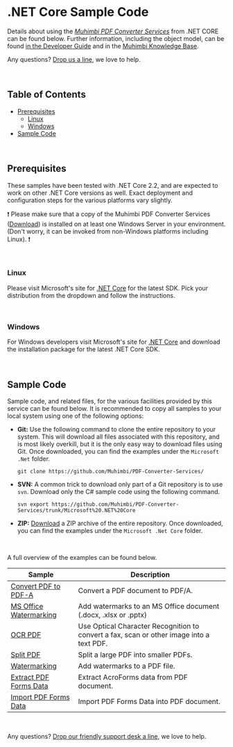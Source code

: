 # .NET Core Sample Code
Details about using the *[Muhimbi PDF Converter Services](http://www.muhimbi.com/Products/PDF-Converter-Services/summary.aspx)* from .NET CORE can be found below. Further information, including the object model, can be found [in the Developer Guide](http://www.muhimbi.com/support/documentation/PDF-Converter-Services/User---Developer-Guide.aspx) and in the [Muhimbi Knowledge Base](https://support.muhimbi.com/hc/en-us/sections/206267927-PDF-Converter-Web-Service-Interface).

Any questions? [Drop us a line](http://www.muhimbi.com/contact.aspx), we love to help.

<br/>

## Table of Contents
- [Prerequisites](#Prerequisites)
  - [Linux](#Linux)
  - [Windows](#Windows)
- [Sample Code](#Sample-Code)

<br/>

## Prerequisites

These samples have been tested with .NET Core 2.2, and are expected to work on other .NET Core versions as well. Exact deployment and configuration steps for the various platforms vary slightly.

:exclamation:
Please make sure that a copy of the Muhimbi PDF Converter Services ([Download](http://www.muhimbi.com/Products/PDF-Converter-Services/Free-Trial.aspx)) is installed on at least one Windows Server in your environment. (Don't worry, it can be invoked from non-Windows platforms including Linux).
:exclamation:

<br/>

### Linux

Please visit Microsoft's site for [.NET Core](https://dotnet.microsoft.com/download/linux-package-manager/ubuntu18-04/sdk-current) for the latest SDK. Pick your distribution from the dropdown and follow the instructions.

<br/>

### Windows

For Windows developers visit Microsoft's site for [.NET Core](https://dotnet.microsoft.com/download) and download the installation package for the latest .NET Core SDK.

<br/>

## Sample Code

Sample code, and related files, for the various facilities provided by this service can be found below. It is recommended to copy all samples to your local system using one of the following options:

- **Git:** Use the following command to clone the entire repository to your system. This will download all files associated with this repository, and is most likely overkill, but it is the only easy way to download files using Git. Once downloaded, you can find the examples under the `Microsoft .Net` folder.<br>
   
     `git clone https://github.com/Muhimbi/PDF-Converter-Services/`

- **SVN:** A common trick to download only part of a Git repository  is to use `svn`. Download only the C# sample code using the following command.<br>

     `svn export https://github.com/Muhimbi/PDF-Converter-Services/trunk/Microsoft%20.NET%20Core`

- **ZIP:** [Download](https://github.com/Muhimbi/PDF-Converter-Services/zipball/master/) a ZIP archive of the entire repository. Once downloaded, you can find the examples under the `Microsoft .Net Core` folder.

<br/>

A full overview of the examples can be found below.

Sample								| Description
------------------------------------|---------------------------------------------------------
[Convert PDF to PDF-A](Convert%20PDF%20to%20PDF-A)		| Convert a PDF document to PDF/A.
[MS Office Watermarking](MS%20Office%20Watermarking)	| Add watermarks to an MS Office document (.docx, .xlsx or .pptx)
[OCR PDF](OCR%20PDF/)									| Use Optical Character Recognition to convert a fax, scan or other image into a text PDF.
[Split PDF](Split%20PDF/)								| Split a large PDF into smaller PDFs.
[Watermarking](Watermarking/)							| Add watermarks to a PDF file.
[Extract PDF Forms Data](Extract%20PDF%20Forms%20Data/)	| Extract AcroForms data from PDF document.
[Import PDF Forms Data](Import%20PDF%20Forms%20Data/)	| Import PDF Forms Data into PDF document.

<br/>

Any questions? [Drop our friendly support desk a line](http://www.muhimbi.com/contact.aspx), we love to help.

<br/>